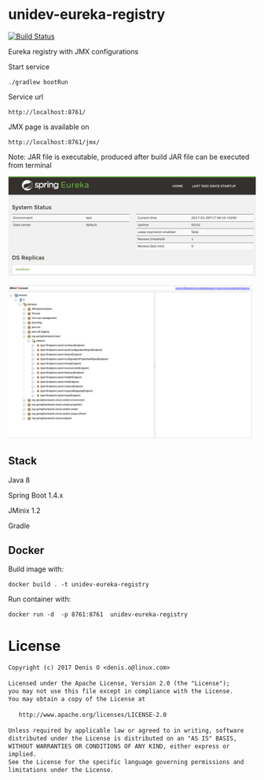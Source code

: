 # unidev-eureka-registry

[![Build Status](https://travis-ci.org/universal-development/unidev-eureka-registry.svg?branch=master)](https://travis-ci.org/universal-development/unidev-eureka-registry)

Eureka registry with JMX configurations

Start service

```
./gradlew bootRun
```

Service url
```
http://localhost:8761/
```

JMX page is available on
```
http://localhost:8761/jmx/
```

Note: JAR file is executable, produced after build JAR file can be executed from terminal

![Eureka](docs/eureka.jpg)

![JMX](docs/jmx.jpg)

## Stack

Java 8

Spring Boot 1.4.x

JMinix 1.2

Gradle 

## Docker

Build image with:

```
docker build . -t unidev-eureka-registry
```

Run container with:

```
docker run -d  -p 8761:8761  unidev-eureka-registry
```

License
=======
 
    Copyright (c) 2017 Denis O <denis.o@linux.com>
 
    Licensed under the Apache License, Version 2.0 (the "License");
    you may not use this file except in compliance with the License.
    You may obtain a copy of the License at
 
       http://www.apache.org/licenses/LICENSE-2.0
 
    Unless required by applicable law or agreed to in writing, software
    distributed under the License is distributed on an "AS IS" BASIS,
    WITHOUT WARRANTIES OR CONDITIONS OF ANY KIND, either express or implied.
    See the License for the specific language governing permissions and
    limitations under the License.
